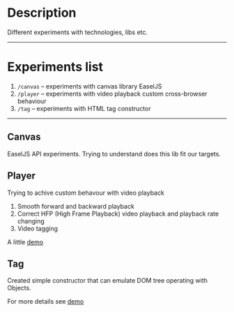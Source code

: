# Description

Different experiments with technologies, libs etc.

---

# Experiments list

1. `/canvas` – experiments with canvas library EaselJS
1. `/player` – experiments with video playback custom cross-browser behaviour
1. `/tag` – experiments with HTML tag constructor

---

## Canvas

EaselJS API experiments. Trying to understand does this lib fit our targets.

## Player
Trying to achive custom behavour with video playback

1. Smooth forward and backward playback
1. Correct HFP (High Frame Playback) video playback and playback rate changing
1. Video tagging

A little [demo](http://a-ignatov-parc.github.io/experiments/player/)


## Tag
Created simple constructor that can emulate DOM tree operating with Objects. 

For more details see [demo](http://a-ignatov-parc.github.io/experiments/tag/)